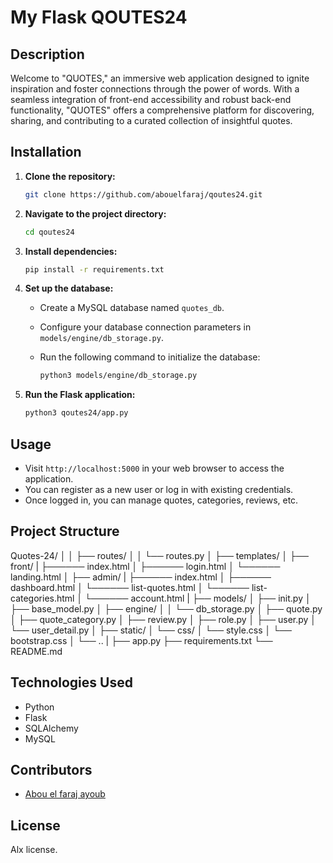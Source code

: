# My Flask QOUTES24

## Description

Welcome to "QUOTES," an immersive web application designed to ignite inspiration and foster connections through the power of words. With a seamless integration of front-end accessibility and robust back-end functionality, "QUOTES" offers a comprehensive platform for discovering, sharing, and contributing to a curated collection of insightful quotes.

## Installation

1. **Clone the repository:**

    ```bash
    git clone https://github.com/abouelfaraj/qoutes24.git
    ```

2. **Navigate to the project directory:**

    ```bash
    cd qoutes24
    ```

3. **Install dependencies:**

    ```bash
    pip install -r requirements.txt
    ```

4. **Set up the database:**

    - Create a MySQL database named `quotes_db`.
    - Configure your database connection parameters in `models/engine/db_storage.py`.
    - Run the following command to initialize the database:

        ```bash
        python3 models/engine/db_storage.py
        ```

5. **Run the Flask application:**

    ```bash
    python3 qoutes24/app.py
    ```

## Usage

- Visit `http://localhost:5000` in your web browser to access the application.
- You can register as a new user or log in with existing credentials.
- Once logged in, you can manage quotes, categories, reviews, etc.

## Project Structure

Quotes-24/
│
│ ├── routes/
│ │ └── routes.py
│
├── templates/
│ ├── front/
| ├────── index.html
│ ├────── login.html
│ └────── landing.html
│ ├── admin/
| ├────── index.html
│ ├────── dashboard.html
│ └────── list-quotes.html
│ └────── list-categories.html
│ └────── account.html
|
├── models/
│ ├── init.py
│ ├── base_model.py
│ ├── engine/
│ │ └── db_storage.py
│ ├── quote.py
│ ├── quote_category.py
│ ├── review.py
│ ├── role.py
│ ├── user.py
│ └── user_detail.py
│
├── static/
│ └── css/
│ └── style.css
│ └── bootstrap.css
│ └── ..
|
├── app.py
├── requirements.txt
└── README.md

## Technologies Used

- Python
- Flask
- SQLAlchemy
- MySQL

## Contributors

- [Abou el faraj ayoub](https://github.com/abouelfaraj)

## License

Alx license.
